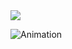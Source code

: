 <img src="https://user-images.githubusercontent.com/73097560/115834477-dbab4500-a447-11eb-908a-139a6edaec5c.gif">

![Animation](https://github.com/akuma-log/akuma-log/assets/77155401/4abb1ae1-1ad1-41e5-b167-c2ba8b36d49b)

